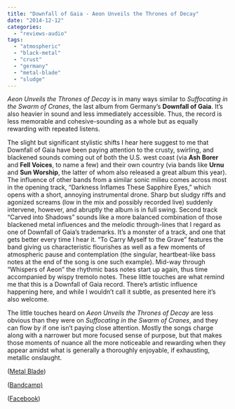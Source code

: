 ```yaml
---
title: "Downfall of Gaia - Aeon Unveils the Thrones of Decay"
date: "2014-12-12"
categories: 
  - "reviews-audio"
tags: 
  - "atmospheric"
  - "black-metal"
  - "crust"
  - "germany"
  - "metal-blade"
  - "sludge"
---
```


_Aeon Unveils the Thrones of Decay_ is in many ways similar to _Suffocating in the Swarm of Cranes_, the last album from Germany’s **Downfall of Gaia**. It’s also heavier in sound and less immediately accessible. Thus, the record is less memorable and cohesive-sounding as a whole but as equally rewarding with repeated listens.

The slight but significant stylistic shifts I hear here suggest to me that Downfall of Gaia have been paying attention to the crusty, swirling, and blackened sounds coming out of both the U.S. west coast (via **Ash Borer** and **Fell Voices**, to name a few) and their own country (via bands like **Urnu** and **Sun Worship**, the latter of whom also released a great album this year). The influence of other bands from a similar sonic milieu comes across most in the opening track, “Darkness Inflames These Sapphire Eyes,” which opens with a short, annoying instrumental drone. Sharp but sludgy riffs and agonized screams (low in the mix and possibly recorded live) suddenly intervene, however, and abruptly the album is in full swing. Second track “Carved into Shadows” sounds like a more balanced combination of those blackened metal influences and the melodic through-lines that I regard as one of Downfall of Gaia’s trademarks. It’s a monster of a track, and one that gets better every time I hear it. “To Carry Myself to the Grave” features the band giving us characteristic flourishes as well as a few moments of atmospheric pause and contemplation (the singular, heartbeat-like bass notes at the end of the song is one such example). Mid-way through “Whispers of Aeon” the rhythmic bass notes start up again, thus time accompanied by wispy tremolo notes. These little touches are what remind me that this is a Downfall of Gaia record. There’s artistic influence happening here, and while I wouldn’t call it subtle, as presented here it’s also welcome.

The little touches heard on _Aeon Unveils the Thrones of Decay_ are less obvious than they were on _Suffocating in the Swarm of Cranes_, and they can flow by if one isn’t paying close attention. Mostly the songs charge along with a narrower but more focused sense of purpose, but that makes those moments of nuance all the more noticeable and rewarding when they appear amidst what is generally a thoroughly enjoyable, if exhausting, metallic onslaught.

([Metal Blade](http://www.metalblade.com/us/))

([Bandcamp)](http://downfallofgaia.bandcamp.com/album/aeon-unveils-the-thrones-of-decay)

([Facebook](https://www.facebook.com/DownfallofGaia))
